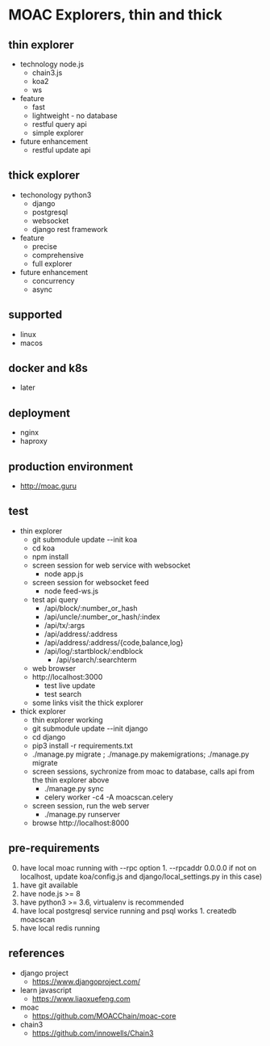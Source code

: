 # MOAC Explorers, thin and thick

## thin explorer
  - technology node.js
    - chain3.js
    - koa2
    - ws
  - feature
    - fast
    - lightweight - no database
    - restful query api
    - simple explorer
  - future enhancement
    - restful update api

## thick explorer
  - techonology python3
    - django
    - postgresql
    - websocket
    - django rest framework
  - feature
    - precise
    - comprehensive
    - full explorer
  - future enhancement
    - concurrency
    - async

## supported
  - linux
  - macos

## docker and k8s
  - later

## deployment
  - nginx
  - haproxy

## production environment
  - http://moac.guru

## test
  - thin explorer
    - git submodule update --init koa
    - cd koa
    - npm install
    - screen session for web service with websocket
      - node app.js
    - screen session for websocket feed
      - node feed-ws.js
    - test api query
      - /api/block/:number_or_hash
      - /api/uncle/:number_or_hash/:index
      - /api/tx/:args
      - /api/address/:address
      - /api/address/:address/{code,balance,log}
      - /api/log/:startblock/:endblock
        - /api/search/:searchterm
    -  web browser
      - http://localhost:3000
        - test live update
        - test search
      - some links visit the thick explorer
  - thick explorer
    - thin explorer working
    - git submodule update --init django
    - cd django
    - pip3 install -r requirements.txt
    - ./manage.py migrate ; ./manage.py makemigrations; ./manage.py migrate
    - screen sessions, sychronize from moac to database, calls api from the thin explorer above
      - ./manage.py sync
      - celery worker -c4 -A moacscan.celery
    - screen session, run the web server
      - ./manage.py runserver
    - browse http://localhost:8000

## pre-requirements
  0. have local moac running with --rpc option
    1. --rpcaddr 0.0.0.0 if not on localhost, update koa/config.js and django/local_settings.py in this case)
  1. have git available
  2. have node.js >= 8
  3. have python3 >= 3.6, virtualenv is recommended
  4. have local postgresql service running and psql works
    1. createdb moacscan
  5. have local redis running

## references
  - django project
    - https://www.djangoproject.com/
  - learn javascript
    - https://www.liaoxuefeng.com
  - moac
    - https://github.com/MOACChain/moac-core
  - chain3
    - https://github.com/innowells/Chain3
